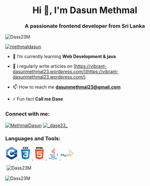 <h1 align="center">Hi 👋, I'm Dasun Methmal</h1>
<h3 align="center">A passionate frontend developer from Sri Lanka</h3>

<p align="left"> <img src="https://komarev.com/ghpvc/?username=dase23m&label=Profile%20views&color=0e75b6&style=flat" alt="Dass23M" /> </p>

<p align="left"> <a href="https://twitter.com/methmaldasun" target="blank"><img src="https://img.shields.io/twitter/follow/methmaldasun?logo=twitter&style=for-the-badge" alt="methmaldasun" /></a> </p>

- 🌱 I’m currently learning **Web Development & java**

- 📝 I regularly write articles on [https://vibrant-dasunmethmal23.wordpress.com/](https://vibrant-dasunmethmal23.wordpress.com/)

- 📫 How to reach me **dasunmethmal23@gmail.com**

- ⚡ Fun fact **Call me Dase**

<h3 align="left">Connect with me:</h3>
<p align="left">
<a href="https://twitter.com/MethmalDasun" target="blank"><img align="center" src="https://raw.githubusercontent.com/rahuldkjain/github-profile-readme-generator/master/src/images/icons/Social/twitter.svg" alt="MethmalDasun" height="30" width="40" /></a>
<a href="https://instagram.com/_dase23_" target="blank"><img align="center" src="https://raw.githubusercontent.com/rahuldkjain/github-profile-readme-generator/master/src/images/icons/Social/instagram.svg" alt="_dase23_" height="30" width="40" /></a>
</p>

<h3 align="left">Languages and Tools:</h3>
<p align="left"> <a href="https://www.w3schools.com/cpp/" target="_blank" rel="noreferrer"> <img src="https://raw.githubusercontent.com/devicons/devicon/master/icons/cplusplus/cplusplus-original.svg" alt="cplusplus" width="40" height="40"/> </a> <a href="https://www.w3schools.com/css/" target="_blank" rel="noreferrer"> <img src="https://raw.githubusercontent.com/devicons/devicon/master/icons/css3/css3-original-wordmark.svg" alt="css3" width="40" height="40"/> </a> <a href="https://www.w3.org/html/" target="_blank" rel="noreferrer"> <img src="https://raw.githubusercontent.com/devicons/devicon/master/icons/html5/html5-original-wordmark.svg" alt="html5" width="40" height="40"/> </a> <a href="https://www.java.com" target="_blank" rel="noreferrer"> <img src="https://raw.githubusercontent.com/devicons/devicon/master/icons/java/java-original.svg" alt="java" width="40" height="40"/> </a> <a href="https://www.mysql.com/" target="_blank" rel="noreferrer"> <img src="https://raw.githubusercontent.com/devicons/devicon/master/icons/mysql/mysql-original-wordmark.svg" alt="mysql" width="40" height="40"/> </a> </p>

<p>&nbsp;<img align="center" src="https://github-readme-stats.vercel.app/api?username=Dass23M&show_icons=true&locale=en" alt="Dass23M" /></p>

<p><img align="center" src="https://github-readme-streak-stats.herokuapp.com/?user=Dass23M&" alt="Dass23M" /></p>

